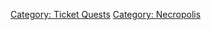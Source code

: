 [Category: Ticket Quests](Category:_Ticket_Quests "wikilink") [Category:
Necropolis](Category:_Necropolis "wikilink")
